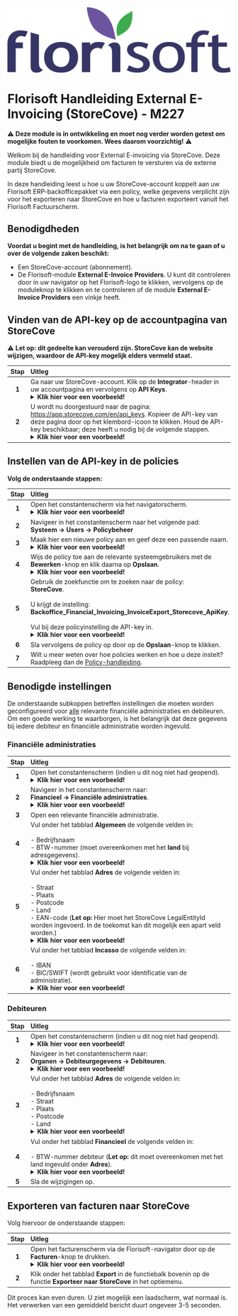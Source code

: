 <img src="../../fslogo.png" alt="Florisoft Corporate Logo">

# Florisoft Handleiding External E-Invoicing (StoreCove) - M227

:warning: **Deze module is in ontwikkeling en moet nog verder worden getest om mogelijke fouten te voorkomen. Wees daarom voorzichtig!** :warning:

Welkom bij de handleiding voor External E-invoicing via StoreCove. Deze module biedt u de mogelijkheid om facturen te versturen via de externe partij StoreCove.  

In deze handleiding leest u hoe u uw StoreCove-account koppelt aan uw Florisoft ERP-backofficepakket via een policy, welke gegevens verplicht zijn voor het exporteren naar StoreCove en hoe u facturen exporteert vanuit het Florisoft Factuurscherm. 

## Benodigdheden

**Voordat u begint met de handleiding, is het belangrijk om na te gaan of u over de volgende zaken beschikt:**

* Een StoreCove-account (abonnement).
* De Florisoft-module **External E-Invoice Providers**. U kunt dit controleren door in uw navigator op het Florisoft-logo te klikken, vervolgens op de moduleknop te klikken en te controleren of de module **External E-Invoice Providers** een vinkje heeft.

## Vinden van de API-key op de accountpagina van StoreCove

:warning: **Let op: dit gedeelte kan verouderd zijn. StoreCove kan de website wijzigen, waardoor de API-key mogelijk elders vermeld staat.**

| Stap | Uitleg |
|:-:|:--|
| **1** | Ga naar uw StoreCove-account. Klik op de **Integrator**-header in uw accountpagina en vervolgens op **API Keys**. <details><summary><b>Klik hier voor een voorbeeld!</b></summary><img src="Media/1.png"></details> |
| **2** | U wordt nu doorgestuurd naar de pagina: https://app.storecove.com/en/api_keys. Kopieer de API-key van deze pagina door op het klembord-icoon te klikken. Houd de API-key beschikbaar; deze heeft u nodig bij de volgende stappen. <details><summary><b>Klik hier voor een voorbeeld!</b></summary><img src="Media/2.png"></details> |

## Instellen van de API-key in de policies

**Volg de onderstaande stappen:**

| Stap | Uitleg |
|:-:|:--|
| **1** | Open het constantenscherm via het navigatorscherm. <details><summary><b>Klik hier voor een voorbeeld!</b></summary><img src="Media/3.png"></details> |
| **2** | Navigeer in het constantenscherm naar het volgende pad:<br>**Systeem → Users → Policybeheer** |
| **3** | Maak hier een nieuwe policy aan en geef deze een passende naam. <details><summary><b>Klik hier voor een voorbeeld!</b></summary><img src="Media/4.png"></details> |
| **4** | Wijs de policy toe aan de relevante systeemgebruikers met de **Bewerken**-knop en klik daarna op **Opslaan**. <details><summary><b>Klik hier voor een voorbeeld!</b></summary><img src="Media/5.png"></details> |
| **5** | Gebruik de zoekfunctie om te zoeken naar de policy:<br>**StoreCove**.<br><br>U krijgt de instelling: **Backoffice_Financial_Invoicing_InvoiceExport_Storecove_ApiKey**.<br><br>Vul bij deze policyinstelling de API-key in. <details><summary><b>Klik hier voor een voorbeeld!</b></summary><img src="Media/6.png"></details> |
| **6** | Sla vervolgens de policy op door op de **Opslaan**-knop te klikken. |
| **7** | Wilt u meer weten over hoe policies werken en hoe u deze instelt? Raadpleeg dan de [Policy-handleiding](https://github.com/florisoft/User.Manuals/blob/main/BASIS/Policy%20Management/Handleiding%20Policy%20Management%20NL.md).

## Benodigde instellingen

De onderstaande subkoppen betreffen instellingen die moeten worden geconfigureerd voor <u>alle</u> relevante financiële administraties en debiteuren. Om een goede werking te waarborgen, is het belangrijk dat deze gegevens bij iedere debiteur en financiële administratie worden ingevuld.

### Financiële administraties

| Stap | Uitleg |
|:-:|:--|
| **1** | Open het constantenscherm (indien u dit nog niet had geopend). <details><summary><b>Klik hier voor een voorbeeld!</b></summary><img src="Media/3.png"></details> |
| **2** | Navigeer in het constantenscherm naar:<br>**Financieel → Financiële administraties**. <details><summary><b>Klik hier voor een voorbeeld!</b></summary><img src="Media/7.png"></details> |
| **3** | Open een relevante financiële administratie. |
| **4** | Vul onder het tabblad **Algemeen** de volgende velden in:<br><br>- Bedrijfsnaam<br>- BTW-nummer (moet overeenkomen met het **land** bij adresgegevens). <details><summary><b>Klik hier voor een voorbeeld!</b></summary><img src="Media/8.png"></details> |
| **5** | Vul onder het tabblad **Adres** de volgende velden in:<br><br>- Straat<br>- Plaats<br>- Postcode<br>- Land<br>- EAN-code (**Let op:** Hier moet het StoreCove LegalEntityId worden ingevoerd. In de toekomst kan dit mogelijk een apart veld worden.) <details><summary><b>Klik hier voor een voorbeeld!</b></summary><img src="Media/9.png"></details> |
| **6** | Vul onder het tabblad **Incasso** de volgende velden in:<br><br>- IBAN<br>- BIC/SWIFT (wordt gebruikt voor identificatie van de administratie). <details><summary><b>Klik hier voor een voorbeeld!</b></summary><img src="Media/10.png"></details> |

### Debiteuren

| Stap | Uitleg |
|:-:|:--|
| **1** | Open het constantenscherm (indien u dit nog niet had geopend). <details><summary><b>Klik hier voor een voorbeeld!</b></summary><img src="Media/3.png"></details> |
| **2** | Navigeer in het constantenscherm naar:<br>**Organen → Debiteurgegevens → Debiteuren**. <details><summary><b>Klik hier voor een voorbeeld!</b></summary><img src="Media/11.png"></details> |
| **3** | Vul onder het tabblad **Adres** de volgende velden in:<br><br>- Bedrijfsnaam<br>- Straat<br>- Plaats<br>- Postcode<br>- Land<details><summary><b>Klik hier voor een voorbeeld!</b></summary><img src="Media/12.png"></details> |
| **4** | Vul onder het tabblad **Financieel** de volgende velden in:<br><br>- BTW-nummer debiteur (**Let op:** dit moet overeenkomen met het land ingevuld onder **Adres**).<details><summary><b>Klik hier voor een voorbeeld!</b></summary><img src="Media/13.png"></details>|
| **5** | Sla de wijzigingen op. |

## Exporteren van facturen naar StoreCove

Volg hiervoor de onderstaande stappen: 

| Stap | Uitleg |
|:-:|:--|
| **1** | Open het facturenscherm via de Florisoft-navigator door op de **Facturen**-knop te drukken. <details><summary><b>Klik hier voor een voorbeeld!</b></summary><img src="Media/14.png"></details> |
| **2** | Klik onder het tabblad **Export** in de functiebalk bovenin op de functie **Exporteer naar StoreCove** in het optiemenu. |

Dit proces kan even duren. U ziet mogelijk een laadscherm, wat normaal is. Het verwerken van een gemiddeld bericht duurt ongeveer 3-5 seconden.
